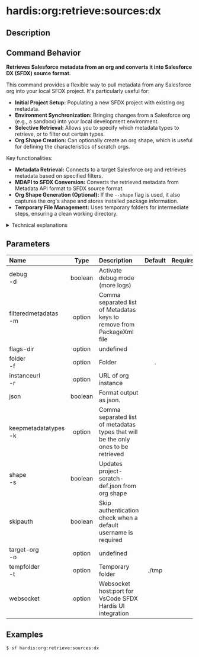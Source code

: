 <!-- This file has been generated with command 'sf hardis:doc:plugin:generate'. Please do not update it manually or it may be overwritten -->
# hardis:org:retrieve:sources:dx

## Description


## Command Behavior

**Retrieves Salesforce metadata from an org and converts it into Salesforce DX (SFDX) source format.**

This command provides a flexible way to pull metadata from any Salesforce org into your local SFDX project. It's particularly useful for:

- **Initial Project Setup:** Populating a new SFDX project with existing org metadata.
- **Environment Synchronization:** Bringing changes from a Salesforce org (e.g., a sandbox) into your local development environment.
- **Selective Retrieval:** Allows you to specify which metadata types to retrieve, or to filter out certain types.
- **Org Shape Creation:** Can optionally create an org shape, which is useful for defining the characteristics of scratch orgs.

Key functionalities:

- **Metadata Retrieval:** Connects to a target Salesforce org and retrieves metadata based on specified filters.
- **MDAPI to SFDX Conversion:** Converts the retrieved metadata from Metadata API format to SFDX source format.
- **Org Shape Generation (Optional):** If the `--shape` flag is used, it also captures the org's shape and stores installed package information.
- **Temporary File Management:** Uses temporary folders for intermediate steps, ensuring a clean working directory.

<details markdown="1">
<summary>Technical explanations</summary>

The command's technical implementation involves:

- **Temporary Directory Management:** It creates and manages temporary directories (`./tmp`, `mdapipkg`, `sfdx-project`) to stage the retrieved metadata and the converted SFDX sources.
- **`MetadataUtils.retrieveMetadatas`:** This utility is used to connect to the Salesforce org and retrieve metadata in Metadata API format. It supports filtering by metadata types and excluding certain items.
- **SFDX Project Creation:** It executes `sf project generate` to create a new SFDX project structure within a temporary directory.
- **MDAPI to SFDX Conversion:** It then uses `sf project convert mdapi` to convert the retrieved metadata from the MDAPI format to the SFDX source format.
- **File System Operations:** It uses `fs-extra` to copy the converted SFDX sources to the main project folder, while preserving important project files like `.gitignore` and `sfdx-project.json`.
- **Org Shape Handling:** If `--shape` is enabled, it copies the generated `package.xml` and stores information about installed packages using `setConfig`.
- **Error Handling:** Includes robust error handling for Salesforce CLI commands and file system operations.
- **WebSocket Communication:** Uses `WebSocketClient.sendRefreshCommandsMessage` to notify connected VS Code clients about changes to the project.
</details>


## Parameters

| Name                     |  Type   | Description                                                                        | Default | Required | Options |
|:-------------------------|:-------:|:-----------------------------------------------------------------------------------|:-------:|:--------:|:-------:|
| debug<br/>-d             | boolean | Activate debug mode (more logs)                                                    |         |          |         |
| filteredmetadatas<br/>-m | option  | Comma separated list of Metadatas keys to remove from PackageXml file              |         |          |         |
| flags-dir                | option  | undefined                                                                          |         |          |         |
| folder<br/>-f            | option  | Folder                                                                             |    .    |          |         |
| instanceurl<br/>-r       | option  | URL of org instance                                                                |         |          |         |
| json                     | boolean | Format output as json.                                                             |         |          |         |
| keepmetadatatypes<br/>-k | option  | Comma separated list of metadatas types that will be the only ones to be retrieved |         |          |         |
| shape<br/>-s             | boolean | Updates project-scratch-def.json from org shape                                    |         |          |         |
| skipauth                 | boolean | Skip authentication check when a default username is required                      |         |          |         |
| target-org<br/>-o        | option  | undefined                                                                          |         |          |         |
| tempfolder<br/>-t        | option  | Temporary folder                                                                   |  ./tmp  |          |         |
| websocket                | option  | Websocket host:port for VsCode SFDX Hardis UI integration                          |         |          |         |

## Examples

```shell
$ sf hardis:org:retrieve:sources:dx
```


